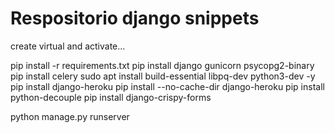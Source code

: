 # Respositorio django snippets

create virtual and activate...

pip install -r requirements.txt
pip install django gunicorn psycopg2-binary
pip install celery
sudo apt install build-essential libpq-dev python3-dev -y
pip install django-heroku
pip install --no-cache-dir django-heroku
pip install python-decouple
pip install django-crispy-forms


python manage.py runserver
